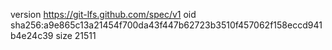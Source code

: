 version https://git-lfs.github.com/spec/v1
oid sha256:a9e865c13a21454f700da43f447b62723b3510f457062f158eccd941b4e24c39
size 21511
